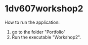# 1dv607workshop2
How to run the application:
1. go to the folder "Portfolio"
2. Run the executable "Workshop2".
